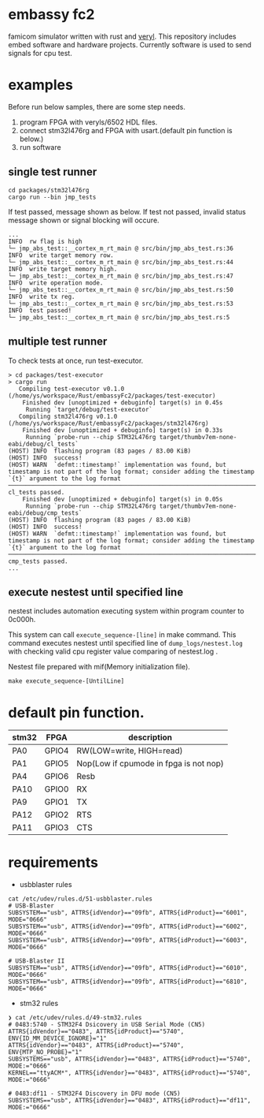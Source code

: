 # embassy fc2
famicom simulator written with rust and [veryl](https://github.com/dalance/veryl).
This repository includes embed software and hardware projects.
Currently software is used to send signals for cpu test.

# examples

Before run below samples, there are some step needs.
1. program FPGA with veryls/6502 HDL files.
2. connect stm32l476rg and FPGA with usart.(default pin function is below.)
3. run software

## single test runner
```
cd packages/stm32l476rg
cargo run --bin jmp_tests
```

If test passed, message shown as below. If test not passed, invalid status message shown or signal blocking will occure.
```
...
INFO  rw flag is high
└─ jmp_abs_test::__cortex_m_rt_main @ src/bin/jmp_abs_test.rs:36
INFO  write target memory row.
└─ jmp_abs_test::__cortex_m_rt_main @ src/bin/jmp_abs_test.rs:44
INFO  write target memory high.
└─ jmp_abs_test::__cortex_m_rt_main @ src/bin/jmp_abs_test.rs:47
INFO  write operation mode.
└─ jmp_abs_test::__cortex_m_rt_main @ src/bin/jmp_abs_test.rs:50
INFO  write tx reg.
└─ jmp_abs_test::__cortex_m_rt_main @ src/bin/jmp_abs_test.rs:53
INFO  test passed!
└─ jmp_abs_test::__cortex_m_rt_main @ src/bin/jmp_abs_test.rs:5
```

## multiple test runner
To check tests at once, run test-executor.
```
> cd packages/test-executor
> cargo run
   Compiling test-executor v0.1.0 (/home/ys/workspace/Rust/embassyFc2/packages/test-executor)
    Finished dev [unoptimized + debuginfo] target(s) in 0.45s
     Running `target/debug/test-executor`
   Compiling stm32l476rg v0.1.0 (/home/ys/workspace/Rust/embassyFc2/packages/stm32l476rg)
    Finished dev [unoptimized + debuginfo] target(s) in 0.33s
     Running `probe-run --chip STM32L476rg target/thumbv7em-none-eabi/debug/cl_tests`
(HOST) INFO  flashing program (83 pages / 83.00 KiB)
(HOST) INFO  success!
(HOST) WARN  `defmt::timestamp!` implementation was found, but timestamp is not part of the log format; consider adding the timestamp `{t}` argument to the log format
────────────────────────────────────────────────────────────────────────────────
cl_tests passed.
    Finished dev [unoptimized + debuginfo] target(s) in 0.05s
     Running `probe-run --chip STM32L476rg target/thumbv7em-none-eabi/debug/cmp_tests`
(HOST) INFO  flashing program (83 pages / 83.00 KiB)
(HOST) INFO  success!
(HOST) WARN  `defmt::timestamp!` implementation was found, but timestamp is not part of the log format; consider adding the timestamp `{t}` argument to the log format
────────────────────────────────────────────────────────────────────────────────
cmp_tests passed.
...

```

## execute nestest until specified line

nestest includes automation executing system within program counter to 0c000h.

This system can call `execute_sequence-[line]` in make command. This command executes nestest until specified line of `dump_logs/nestest.log` with checking valid cpu register value comparing of nestest.log .

Nestest file prepared with mif(Memory initialization file).

```
make execute_sequence-[UntilLine]
```

# default pin function.

|stm32|FPGA|description|
|-|-|-|
|PA0|GPIO4|RW(LOW=write, HIGH=read)|
|PA1|GPIO5|Nop(Low if cpumode in fpga is not nop)|
|PA4|GPIO6|Resb|
|PA10|GPIO0|RX|
|PA9|GPIO1|TX|
|PA12|GPIO2|RTS|
|PA11|GPIO3|CTS|

# requirements
- usbblaster rules
```
cat /etc/udev/rules.d/51-usbblaster.rules
# USB-Blaster
SUBSYSTEM=="usb", ATTRS{idVendor}=="09fb", ATTRS{idProduct}=="6001", MODE="0666"
SUBSYSTEM=="usb", ATTRS{idVendor}=="09fb", ATTRS{idProduct}=="6002", MODE="0666"
SUBSYSTEM=="usb", ATTRS{idVendor}=="09fb", ATTRS{idProduct}=="6003", MODE="0666"

# USB-Blaster II
SUBSYSTEM=="usb", ATTRS{idVendor}=="09fb", ATTRS{idProduct}=="6010", MODE="0666"
SUBSYSTEM=="usb", ATTRS{idVendor}=="09fb", ATTRS{idProduct}=="6810", MODE="0666"
```

- stm32 rules
```
❯ cat /etc/udev/rules.d/49-stm32.rules
# 0483:5740 - STM32F4 Dsicovery in USB Serial Mode (CN5)
ATTRS{idVendor}=="0483", ATTRS{idProduct}=="5740", ENV{ID_MM_DEVICE_IGNORE}="1"
ATTRS{idVendor}=="0483", ATTRS{idProduct}=="5740", ENV{MTP_NO_PROBE}="1"
SUBSYSTEMS=="usb", ATTRS{idVendor}=="0483", ATTRS{idProduct}=="5740", MODE:="0666"
KERNEL=="ttyACM*", ATTRS{idVendor}=="0483", ATTRS{idProduct}=="5740", MODE:="0666"

# 0483:df11 - STM32F4 Discovery in DFU mode (CN5)
SUBSYSTEMS=="usb", ATTRS{idVendor}=="0483", ATTRS{idProduct}=="df11", MODE:="0666"
```
